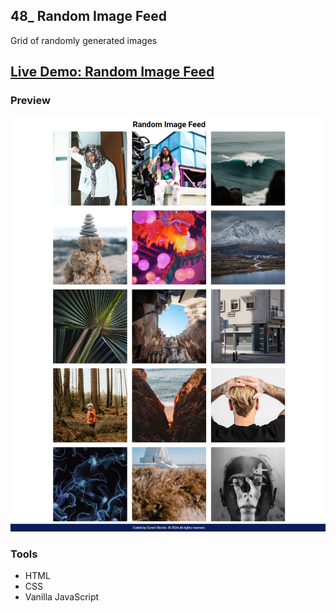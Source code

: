 ## 48_ Random Image Feed

Grid of randomly generated images

## [Live Demo: Random Image Feed](https://48-random-image-feed-gdbecker.replit.app/)

### Preview

!["HomePage"](./HomePage.png)

### Tools
- HTML
- CSS
- Vanilla JavaScript